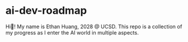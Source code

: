 # ai-dev-roadmap
Hi👋! My name is Ethan Huang, 2028 @ UCSD. This repo is a collection of my progress as I enter the AI world in multiple aspects.  
